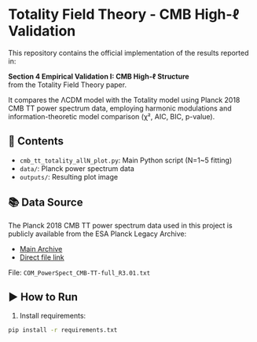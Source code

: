
# Totality Field Theory - CMB High-ℓ Validation

This repository contains the official implementation of the results reported in:

**Section 4 Empirical Validation I: CMB High-ℓ Structure**  
from the Totality Field Theory paper.

It compares the ΛCDM model with the Totality model using Planck 2018 CMB TT power spectrum data, employing harmonic modulations and information-theoretic model comparison (χ², AIC, BIC, p-value).

## 📂 Contents

- `cmb_tt_totality_allN_plot.py`: Main Python script (N=1~5 fitting)
- `data/`: Planck power spectrum data
- `outputs/`: Resulting plot image

## 📚 Data Source

The Planck 2018 CMB TT power spectrum data used in this project is publicly available from the ESA Planck Legacy Archive:

- [Main Archive](https://pla.esac.esa.int/#cosmology)
- [Direct file link](http://pla.esac.esa.int/pla/aio/product-action?COSMOLOGY.FILE_ID=COM_PowerSpect_CMB-TT-full_R3.01.txt)

File: `COM_PowerSpect_CMB-TT-full_R3.01.txt`


## ▶️ How to Run

1. Install requirements:

```bash
pip install -r requirements.txt
